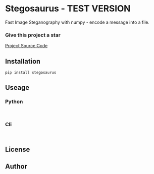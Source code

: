 # Stegosaurus - TEST VERSION

Fast Image Steganography with numpy - encode a message into a file.

### Give this project a star
[Project Source Code](https://github.com/xzava/stegosaurus)


## Installation

```
pip install stegosaurus
```

## Useage


### Python

```python



```


### Cli

```python



```


## License


## Author

